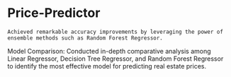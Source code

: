 # Price-Predictor

```Achieved remarkable accuracy improvements by leveraging the power of ensemble methods such as Random Forest Regressor.```

Model Comparison: Conducted in-depth comparative analysis among Linear Regressor, Decision Tree Regressor, and Random Forest Regressor to identify the most effective model for predicting real estate prices.
